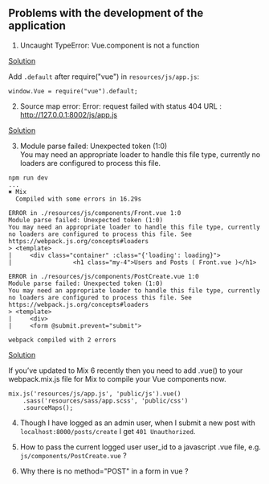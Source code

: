 ## Problems with the development of the application



1. Uncaught TypeError: Vue.component is not a function

[Solution](https://github.com/laravel-mix/laravel-mix/issues/2747)

Add `.default` after require("vue") in `resources/js/app.js`:
```
window.Vue = require("vue").default;
```

2. Source map error: Error: request failed with status 404
URL : http://127.0.0.1:8002/js/app.js

[Solution](https://stackoverflow.com/questions/49726204/source-map-error-request-failed-with-status-404-resource-url-http-mywebsite)



3. Module parse failed: Unexpected token (1:0)  
You may need an appropriate loader to handle this file type, currently no loaders are configured to process this file.

```
npm run dev
...
✖ Mix
  Compiled with some errors in 16.29s

ERROR in ./resources/js/components/Front.vue 1:0
Module parse failed: Unexpected token (1:0)
You may need an appropriate loader to handle this file type, currently no loaders are configured to process this file. See https://webpack.js.org/concepts#loaders
> <template>
|     <div class="container" :class="{'loading': loading}">
|                 <h1 class="my-4">Users and Posts ( Front.vue )</h1>

ERROR in ./resources/js/components/PostCreate.vue 1:0
Module parse failed: Unexpected token (1:0)
You may need an appropriate loader to handle this file type, currently no loaders are configured to process this file. See https://webpack.js.org/concepts#loaders
> <template>
|     <div>
|     <form @submit.prevent="submit">

webpack compiled with 2 errors
```
[Solution](https://laracasts.com/discuss/channels/elixir/you-may-need-an-appropriate-loader-to-handle-this-file-type-currently-no-loaders-are-configured-to-process-this-file)

If you’ve updated to Mix 6 recently then you need to add .vue() to your webpack.mix.js file for Mix to compile your Vue components now.

```
mix.js('resources/js/app.js', 'public/js').vue()
    .sass('resources/sass/app.scss', 'public/css')
    .sourceMaps();
```

4. Though I have logged as an admin user, when I submit a new post with `localhost:8000/posts/create` I get `401 Unauthorized`.

5. How to pass the current logged user user_id to a javascript .vue file, e.g. `js/components/PostCreate.vue` ?

6. Why there is no method="POST" in a form in vue ?  
